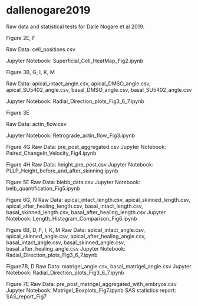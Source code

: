 # dallenogare2019
Raw data and statistical tests for Dalle Nogare et al 2019.


Figure 2E, F

Raw Data: cell_positions.csv

Jupyter Notebook: Superficial_Cell_HeatMap_Fig2.ipynb


Figure 3B, G, I, K, M

Raw Data: apical_intact_angle.csv, apical_DMSO_angle.csv, apical_SU5402_angle.csv, basal_DMSO_angle.csv, basal_SU5402_angle.csv

Jupyter Notebook: Radial_Direction_plots_Fig3_6_7.ipynb


Figure 3E

Raw Data: actin_flow.csv

Jupyter Notebook: Retrograde_actin_flow_Fig3.ipynb

Figure 4G
Raw Data: pre_post_aggregated.csv
Jupyter Notebook: Paired_ChangeIn_Velocity_Fig4.ipynb

Figure 4H
Raw Data: height_pre_post.csv
Jupyter Notebook: PLLP_Height_before_and_after_skinning.ipynb

Figure 5E
Raw Data: blebb_data.csv
Jupyter Notebook: belb_quantification_Fig5.ipynb

Figure 6G, N
Raw Data: apical_intact_length.csv, apical_skinned_length.csv, apical_after_healing_length.csv, basal_intact_length.csv, basal_skinned_length.csv, basal_after_healing_length.csv
Jupyter Notebook: Length_Histogram_Comparison_Fig6.ipynb

Figure 6B, D, F, I, K, M
Raw Data: apical_intact_angle.csv, apical_skinned_angle.csv, apical_after_healing_angle.csv, basal_intact_angle.csv, basal_skinned_angle.csv, basal_after_healing_angle.csv
Jupyter Notebook: Radial_Direction_plots_Fig3_6_7.ipynb

Figure7B, D
Raw Data: matrigel_angle.csv, basal_matrigel_angle.csv
Jupyter Notebook: Radial_Direction_plots_Fig3_6_7.ipynb

Figure 7E
Raw Data: pre_post_matrigel_aggregated_with_embryos.csv
Jupyter Notebook: Matrigel_Boxplots_Fig7.ipynb
SAS statistics report: SAS_report_Fig7

